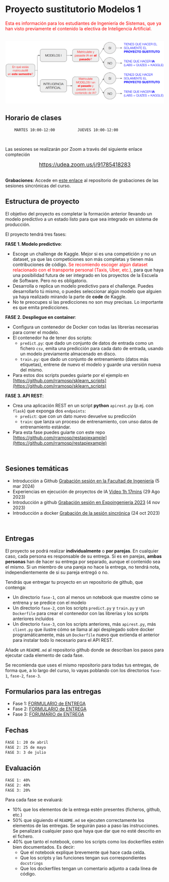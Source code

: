 # Proyecto sustitutorio Modelos 1

<font color="red">Esta es información para los estudiantes de Ingeniería de Sistemas, que ya han visto previamente el contenido la electiva de Inteligencia Artificial.</font>


<br/><img src='https://raw.githubusercontent.com/rramosp/ai4eng.v1/main/content/local/imgs/proy-sustituto.png'>

## Horario de clases
    
        MARTES 10:00-12:00          JUEVES 10:00-12:00

<br/>

Las sesiones se realizarán por Zoom a través del siguiente enlace compteción

<center><big><a href="https://udea.zoom.us/j/91785418283">https://udea.zoom.us/j/91785418283
</a></big></center>

<br/>

**Grabaciones**: Accede en [este enlace](https://ingenia.udea.edu.co/zoom/meeting/91785418283) al repositorio de grabaciones de las sesiones sincrónicas del curso.
<br/>



## Estructura de proyecto

El objetivo del proyecto es completar la formación anterior llevando un modelo predictivo a un estado listo para que sea integrado en sistema de producción. 

El proyecto tendrá tres fases:

**FASE 1. Modelo predictivo**:
- Escoge un challenge de Kaggle. Mejor si es una competición y no un dataset, ya que las competiciones son más completas y tienen más contribuciones de código. <font color="red">Se recomiendo escoger algún dataset relacionado con el transporte personal (Taxis, Uber, etc.)</font>, para que haya una posibilidad futura de ser integrado en los proyectos de la Escuela de Software. Pero no es obligatorio.
- Desarrolla o replica un modelo predictivo para el challenge. Puedes desarrollarlo tú mismo, o puedes seleccionar algún modelo que alguien ya haya realizado mirando la parte de **code** de Kaggle. 
- No te preocupes si las predicciones no son muy precisas. Lo importante es que emita predicciones.

**FASE 2. Despliegue en container**:
- Configura un contenedor de Docker con todas las librerías necesarias para correr el modelo.
- El contenedor ha de tener dos scripts:
  - `predict.py`: que dado un conjunto de datos de entrada como un fichero `csv`, emita una predicción para cada dato de entrada, usando un modelo previamente almacenado en disco.
  - `train.py`: que dado un conjunto de entrenamiento (datos más etiquetas), entrene de nuevo el modelo y guarde una versión nueva del mismo.
- Para estos dos scripts puedes guiarte por el ejemplo en [https://github.com/rramosp/sklearn_scripts](https://github.com/rramosp/sklearn_scripts)

**FASE 3. API REST**:
- Crea una aplicación REST en un script **python** `apirest.py` (p.ej. con `flask`) que exponga dos `endpoints`:
  - `predict`: que con un dato nuevo devuelve su predicción
  - `train`: que lanza un proceso de entrenamiento, con unso datos de entrenamiento estándar.
- Para esta fase puedes guiarte con este repo [https://github.com/rramosp/restapiexample](https://github.com/rramosp/restapiexample)
    

<br/>

## Sesiones temáticas

- Introducción a Github <a href='https://www.facebook.com/IngeniaUdeA/videos/1102821137726582/?locale=es_LA'>Grabación sesión en la Facultad de Ingeniería</a> (5 mar 2024)
- Experiencias en ejecución de proyectos de IA <a href='https://www.youtube.com/watch?v=Wpj80tZXZwc'>Video 1h 17mins</a> (29 Ago 2023)
- Introducción a github <a href='https://www.facebook.com/IngeniaUdeA/videos/301211516059672/'>Grabación sesión en Expoingeniería 2023</a> (4 nov 2023)
- Introducción a docker <a href='https://udea.zoom.us/rec/play/vOwql6zvWfFWmYrlEPqAA9noBGTS_LqGCVgiacnwzDMDbWR0OSRSp4C2plW0JfLsGHSDvNbyEPgve7u1.vYoWWj4Lg46AADpt?canPlayFromShare=true&from=my_recording&continueMode=true&componentName=rec-play&originRequestUrl=https%3A%2F%2Fudea.zoom.us%2Frec%2Fshare%2F3uWxP0umRyJRXv-6NexPVtVXjW97-CJxszC6ZQStJ4IbNnYMPes4XWPoZ0pOrWxg.F-GyXrDZgL9aQSnr'>Grabación de la sesión sincrónica</a> (24 oct 2023)

<br/>

## Entregas

El proyecto se podrá realizar **individualmente** o **por parejas**. En cualquier caso, cada persona es responsable de su entrega. Si es en parejas, **ambas personas** han de hacer su entrega por separado, aunque el contenido sea el mismo. Si un miembro de una pareja no hace la entrega, no tendrá nota, independientemente de si su pareja entregó o no.

Tendrás que entregar tu proyecto en un repositorio de github, que contenga:
- Un directorio `fase-1`, con al menos un notebook que muestre cómo se entrena y se predice con el modelo
- Un directorio `fase-2`, con los scripts `predict.py` y `train.py` y un `Dockerfile` para crear el contenedor con las librerías y los scripts anteriores incluidos  
- Un directorio `fase-3`, con los scripts anteriores, más `apirest.py`, más `client.py` que ilustre cómo se llama al api desplegado sobre docker programáticamente, más un `Dockerfile` nuevo que extienda el anterior para instalar todo lo necesario para el API REST.

Añade un `README.md` al repositorio github donde se describan los pasos para ejecutar cada elemento de cada fase.

Se recomienda que uses el mismo repositorio para todas tus entregas, de forma que, a lo largo del curso, lo vayas poblando con los directorios `fase-1`, `fase-2`, `fase-3`.

## Formularios para las entregas

- Fase 1: [FORMULARIO de ENTREGA](https://forms.gle/2wL2an56dHyfurtm7)
- Fase 2: [FORMULARIO de ENTREGA](https://forms.gle/89e1dJRqsqCyF6Te7)
- Fase 3: [FORUMARIO de ENTREGA](https://forms.gle/wsmK9GWaYHTa7Me39)

## Fechas

    FASE 1: 20 de abril
    FASE 2: 25 de mayo
    FASE 3: 3 de julio

## Evaluación

    FASE 1: 40%
    FASE 2: 40%
    FASE 3: 20%


Para cada fase se evaluará:
  - 10% que los elementos de la entrega estén presentes (ficheros, github, etc.)
  - 50% que siguiendo el `README.md` se ejecuten correctamente los elementos de las entregas. Se seguirán paso a paso las instrucciones. Se penalizará cualquier paso que haya que dar que no esté descrito en el fichero. 
  - 40% que tanto el notebook, como los scripts como los dockerfiles estén bien documentados. Es decir:
      - Que el notebook explique brevemente qué hace cada celda.
      - Que los scripts y las funciones tengan sus correspondientes `docstrings`
      - Que los dockerfiles tengan un comentario adjunto a cada línea de código.


